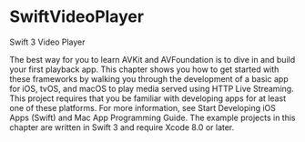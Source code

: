 # SwiftVideoPlayer
Swift 3 Video Player

The best way for you to learn AVKit and AVFoundation is to dive in and build your first playback app. This chapter shows you how to get started with these frameworks by walking you through the development of a basic app for iOS, tvOS, and macOS to play media served using HTTP Live Streaming. This project requires that you be familiar with developing apps for at least one of these platforms. For more information, see Start Developing iOS Apps (Swift) and Mac App Programming Guide. The example projects in this chapter are written in Swift 3 and require Xcode 8.0 or later.


